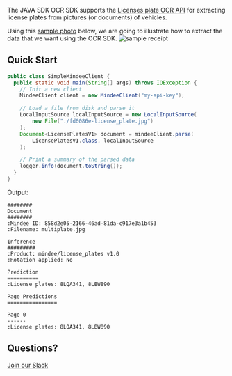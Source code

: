 The JAVA SDK OCR SDK supports the [Licenses plate OCR API](https://developers.mindee.com/docs/license-plates-ocr-nodejs)  for extracting license plates from pictures (or documents) of vehicles.

Using this [sample photo](https://files.readme.io/ffc127d-sample_receipt.jpg) below,
we are going to illustrate how to extract the data that we want using the OCR SDK.
![sample receipt](https://files.readme.io/fd6086e-license_plate.jpg)

## Quick Start
```java
public class SimpleMindeeClient {
  public static void main(String[] args) throws IOException {
    // Init a new client
    MindeeClient client = new MindeeClient("my-api-key");

    // Load a file from disk and parse it
    LocalInputSource localInputSource = new LocalInputSource(
        new File("./fd6086e-license_plate.jpg")
    );
    Document<LicensePlatesV1> document = mindeeClient.parse(
        LicensePlatesV1.class, localInputSource
    );

    // Print a summary of the parsed data
    logger.info(document.toString());
  }
}
```

Output:
```
########
Document
########
:Mindee ID: 858d2e05-2166-46ad-81da-c917e3a1b453
:Filename: multiplate.jpg

Inference
#########
:Product: mindee/license_plates v1.0
:Rotation applied: No

Prediction
==========
:License plates: 8LQA341, 8LBW890

Page Predictions
================

Page 0
------
:License plates: 8LQA341, 8LBW890
``` 

## Questions?
[Join our Slack](https://join.slack.com/t/mindee-community/shared_invite/zt-1jv6nawjq-FDgFcF2T5CmMmRpl9LLptw)
